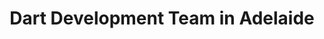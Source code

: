 ---
title: Dart Development Team in Adelaide
permalink: /landings/locations/adelaide/developer/dart
technology: Dart
location: Adelaide
---